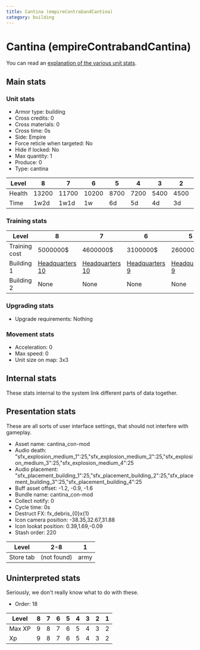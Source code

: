 ```yaml
---
title: Cantina (empireContrabandCantina)
category: building
---
```


# Cantina (empireContrabandCantina)

You can read an [explanation  of the various unit stats](unitexplained.md).

## Main stats

### Unit stats

  * Armor type: building
  * Cross credits: 0
  * Cross materials: 0
  * Cross time: 0s
  * Side: Empire
  * Force reticle when targeted: No
  * Hide if locked: No
  * Max quantity: 1
  * Produce: 0
  * Type: cantina

|Level |8    |7    |6    |5   |4   |3   |2   |1   |
|------|-----|-----|-----|----|----|----|----|----|
|Health|13200|11700|10200|8700|7200|5400|4500|3000|
|Time  |1w2d |1w1d |1w   |6d  |5d  |4d  |3d  |2d  |


### Training stats

|Level        |8                               |7                               |6                              |5                              |4                              |3                              |2                              |1                                                     |
|-------------|--------------------------------|--------------------------------|-------------------------------|-------------------------------|-------------------------------|-------------------------------|-------------------------------|------------------------------------------------------|
|Training cost|5000000$                        |4600000$                        |3100000$                       |2600000$                       |1125000$                       |1110000$                       |730000$                        |350000$                                               |
|Building 1   |[Headquarters 10](empireHQ.html)|[Headquarters 10](empireHQ.html)|[Headquarters 9](empireHQ.html)|[Headquarters 9](empireHQ.html)|[Headquarters 8](empireHQ.html)|[Headquarters 8](empireHQ.html)|[Headquarters 7](empireHQ.html)|[Headquarters 7](empireHQ.html)                       |
|Building 2   |None                            |None                            |None                           |None                           |None                           |None                           |None                           |[Contraband Safehouse 1](empireContrabandStorage.html)|


### Upgrading stats

  * Upgrade requirements: Nothing

### Movement stats

  * Acceleration: 0
  * Max speed: 0
  * Unit size on map: 3x3

## Internal stats

These stats internal to the system link different parts of data together.


## Presentation stats

These are all sorts of user interface settings, that should not interfere with gameplay.

  * Asset name: cantina_con-mod
  * Audio death: "sfx_explosion_medium_1":25,"sfx_explosion_medium_2":25,"sfx_explosion_medium_3":25,"sfx_explosion_medium_4":25
  * Audio placement: "sfx_placement_building_1":25,"sfx_placement_building_2":25,"sfx_placement_building_3":25,"sfx_placement_building_4":25
  * Buff asset offset: -1.2, -0.9, -1.6
  * Bundle name: cantina_con-mod
  * Collect notify: 0
  * Cycle time: 0s
  * Destruct FX: fx_debris_{0}x{1}
  * Icon camera position: -38.35,32.67,31.88
  * Icon lookat position: 0.39,1.69,-0.09
  * Stash order: 220

|Level    |2-8        |1   |
|---------|-----------|----|
|Store tab|(not found)|army|


## Uninterpreted stats

Seriously, we don't really know what to do with these.

  * Order: 18

|Level |8|7|6|5|4|3|2|1|
|------|-|-|-|-|-|-|-|-|
|Max XP|9|8|7|6|5|4|3|2|
|Xp    |9|8|7|6|5|4|3|2|


